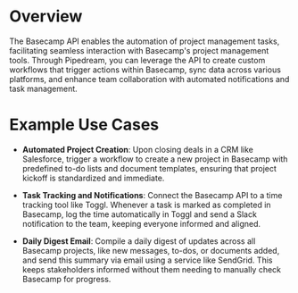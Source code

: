 # Overview

The Basecamp API enables the automation of project management tasks, facilitating seamless interaction with Basecamp's project management tools. Through Pipedream, you can leverage the API to create custom workflows that trigger actions within Basecamp, sync data across various platforms, and enhance team collaboration with automated notifications and task management.

# Example Use Cases

- **Automated Project Creation**: Upon closing deals in a CRM like Salesforce, trigger a workflow to create a new project in Basecamp with predefined to-do lists and document templates, ensuring that project kickoff is standardized and immediate.

- **Task Tracking and Notifications**: Connect the Basecamp API to a time tracking tool like Toggl. Whenever a task is marked as completed in Basecamp, log the time automatically in Toggl and send a Slack notification to the team, keeping everyone informed and aligned.

- **Daily Digest Email**: Compile a daily digest of updates across all Basecamp projects, like new messages, to-dos, or documents added, and send this summary via email using a service like SendGrid. This keeps stakeholders informed without them needing to manually check Basecamp for progress.
